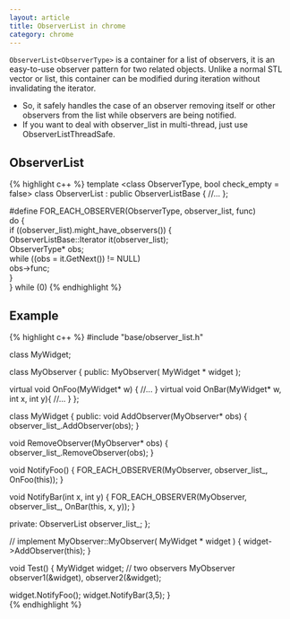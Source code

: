 ```yaml
---
layout: article
title: ObserverList in chrome
category: chrome
---
```

`ObserverList<ObserverType>` is a container for a list of observers, it is an easy-to-use observer pattern for two related objects.  Unlike a normal STL vector or list, this container can be modified during iteration without invalidating the iterator.

* So, it safely handles the case of an observer removing itself or other observers from the list while observers are being notified.
* If you want to deal with observer_list in multi-thread, just use ObserverListThreadSafe.

## ObserverList
{% highlight c++ %}
template <class ObserverType, bool check_empty = false>
class ObserverList : public ObserverListBase<ObserverType> {
	//...
};

#define FOR_EACH_OBSERVER(ObserverType, observer_list, func)         \
  do {                                                               \
    if ((observer_list).might_have_observers()) {                    \
      ObserverListBase<ObserverType>::Iterator it(observer_list);    \
      ObserverType* obs;                                             \
      while ((obs = it.GetNext()) != NULL)                           \
        obs->func;                                                   \
    }                                                                \
  } while (0)
{% endhighlight %}


## Example  
{% highlight c++ %}
#include "base/observer_list.h"

class MyWidget;

class MyObserver 
{
public:
  MyObserver( MyWidget * widget );

  virtual void OnFoo(MyWidget* w) {
    //...
  }
  virtual void OnBar(MyWidget* w, int x, int y){
    //...
  }
};

class MyWidget {
public:
  void AddObserver(MyObserver* obs) {
    observer_list_.AddObserver(obs);
  }

  void RemoveObserver(MyObserver* obs) {
    observer_list_.RemoveObserver(obs);
  }

  void NotifyFoo() {
    FOR_EACH_OBSERVER(MyObserver, observer_list_, OnFoo(this));
  }

  void NotifyBar(int x, int y) {
    FOR_EACH_OBSERVER(MyObserver, observer_list_, OnBar(this, x, y));
  }

private:
  ObserverList<MyObserver> observer_list_;
};

// implement
MyObserver::MyObserver( MyWidget * widget ) 
{
  widget->AddObserver(this);
}

void Test()
{
  MyWidget widget;
  // two observers
  MyObserver observer1(&widget), observer2(&widget);

  widget.NotifyFoo();
  widget.NotifyBar(3,5);
}  
{% endhighlight %}